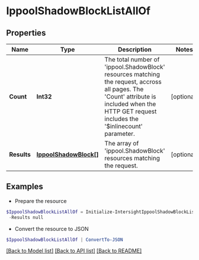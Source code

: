 # IppoolShadowBlockListAllOf
## Properties

Name | Type | Description | Notes
------------ | ------------- | ------------- | -------------
**Count** | **Int32** | The total number of &#39;ippool.ShadowBlock&#39; resources matching the request, accross all pages. The &#39;Count&#39; attribute is included when the HTTP GET request includes the &#39;$inlinecount&#39; parameter. | [optional] 
**Results** | [**IppoolShadowBlock[]**](IppoolShadowBlock.md) | The array of &#39;ippool.ShadowBlock&#39; resources matching the request. | [optional] 

## Examples

- Prepare the resource
```powershell
$IppoolShadowBlockListAllOf = Initialize-IntersightIppoolShadowBlockListAllOf  -Count null `
 -Results null
```

- Convert the resource to JSON
```powershell
$IppoolShadowBlockListAllOf | ConvertTo-JSON
```

[[Back to Model list]](../README.md#documentation-for-models) [[Back to API list]](../README.md#documentation-for-api-endpoints) [[Back to README]](../README.md)

